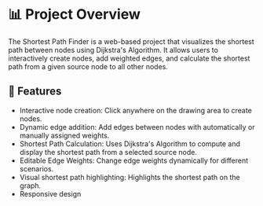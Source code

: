 # 📊 Project Overview

The Shortest Path Finder is a web-based project that visualizes the shortest path between nodes using Dijkstra's Algorithm. It allows users to interactively create nodes, add weighted edges, and calculate the shortest path from a given source node to all other nodes.

## 🚀 Features

- Interactive node creation: Click anywhere on the drawing area to create nodes.
- Dynamic edge addition: Add edges between nodes with automatically or manually assigned weights.
- Shortest Path Calculation: Uses Dijkstra's Algorithm to compute and display the shortest path from a selected source node.
- Editable Edge Weights: Change edge weights dynamically for different scenarios.
- Visual shortest path highlighting: Highlights the shortest path on the graph.
- Responsive design
